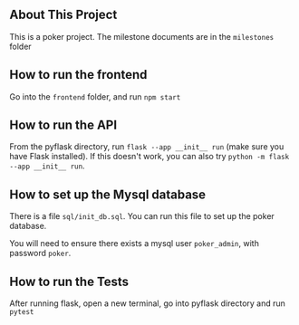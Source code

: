 ## About This Project

This is a poker project. The milestone documents are in the `milestones` folder

## How to run the frontend

Go into the `frontend` folder, and run `npm start`

## How to run the API

From the pyflask directory, run `flask --app __init__ run` (make sure you have Flask installed). If this doesn't work, you can also try `python -m flask --app __init__ run`.

## How to set up the Mysql database

There is a file `sql/init_db.sql`. You can run this file to set up the poker database. 

You will need to ensure there exists a mysql user `poker_admin`, with password `poker`.

## How to run the Tests

After running flask, open a new terminal, go into pyflask directory and run `pytest`
